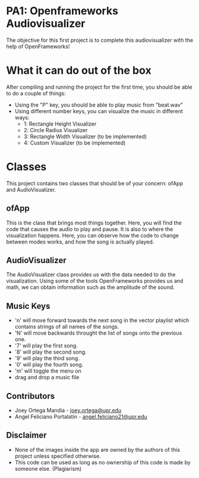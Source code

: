 # PA1: Openframeworks Audiovisualizer
The objective for this first project is to complete this audiovisualizer with the help of OpenFrameworks!

# What it can do out of the box
After compiling and running the project for the first time, you should be able to do a couple of things:

- Using the "P" key, you should be able to play music from "beat.wav" 
- Using different number keys, you can visualize the music in different ways:
    - 1: Rectangle Height Visualizer
    - 2: Circle Radius Visualizer
    - 3: Rectangle Width Visualizer (to be implemented)
    - 4: Custom Visualizer (to be implemented)

# Classes
This project contains two classes that should be of your concern: ofApp and AudioVisualizer.

## ofApp
This is the class that brings most things together. Here, you will find the code that causes the audio to play and pause. It is also to where the visualization happens. Here, you can observe how the code to change between modes works, and how the song is actually played. 

## AudioVisualizer
The AudioVisualizer class provides us with the data needed to do the visualization. Using some of the tools OpenFrameworks provides us and math, we can obtain information such as the amplitude of the sound. 

## Music Keys
- 'n' will move forward towards the next song in the vector playlist which contains strings of all names of the songs.
- 'N' will move backwards throught the list of songs onto the previous one.
- '7' will play the first song.
- '8' will play the second song.
- '9' will play the third song.
- '0' will play the fourth song.
- 'm' will toggle the menu on
- drag and drop a music file 


## Contributors
- Joey Ortega Mandia - joey.ortega@upr.edu
- Angel Feliciano Portalatin - angel.feliciano21@upr.edu

## Disclaimer
- None of the images inside the app are owned by the authors of this project unless specified otherwise.
- This code can be used as long as no ownership of this code is made by someone else. (Plagiarism)
